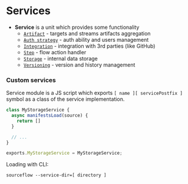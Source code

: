 # Services

* **Service** is a unit which provides some functionality
  * [`Artifact`](artifact.md) - targets and streams artifacts aggregation
  * [`Auth strategy`](auth-strategy.md) - auth ability and users management
  * [`Integration`](integration.md) - integration with 3rd parties (like GitHub)
  * [`Step`](step.md) - flow action handler
  * [`Storage`](storage.md) - internal data storage
  * [`Versioning`](versioning.md) - version and history management

### Custom services

Service module is a JS script which exports `[ name ][ servicePostfix ]` symbol as a class of the service implementation.

```js
class MyStorageService {
  async manifestsLoad(source) {
    return []
  }

  // ...
}

exports.MyStorageService = MyStorageService;
```

Loading with CLI:

```
sourceflow --service-dir=[ directory ]
```
